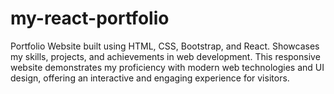 # my-react-portfolio
Portfolio Website built using HTML, CSS, Bootstrap, and React. Showcases my skills, projects, and achievements in web development. This responsive website demonstrates my proficiency with modern web technologies and UI design, offering an interactive and engaging experience for visitors.
